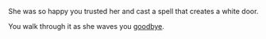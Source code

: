She was so happy you trusted her and cast a spell that creates a white door.

You walk through it as she waves you [goodbye](). 